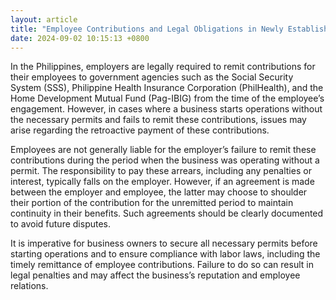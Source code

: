 ```yaml
---
layout: article
title: "Employee Contributions and Legal Obligations in Newly Established Businesses"
date: 2024-09-02 10:15:13 +0800
---
```


<p>In the Philippines, employers are legally required to remit contributions for their employees to government agencies such as the Social Security System (SSS), Philippine Health Insurance Corporation (PhilHealth), and the Home Development Mutual Fund (Pag-IBIG) from the time of the employee’s engagement. However, in cases where a business starts operations without the necessary permits and fails to remit these contributions, issues may arise regarding the retroactive payment of these contributions.</p><p>Employees are not generally liable for the employer’s failure to remit these contributions during the period when the business was operating without a permit. The responsibility to pay these arrears, including any penalties or interest, typically falls on the employer. However, if an agreement is made between the employer and employee, the latter may choose to shoulder their portion of the contribution for the unremitted period to maintain continuity in their benefits. Such agreements should be clearly documented to avoid future disputes.</p><p>It is imperative for business owners to secure all necessary permits before starting operations and to ensure compliance with labor laws, including the timely remittance of employee contributions. Failure to do so can result in legal penalties and may affect the business’s reputation and employee relations.</p>